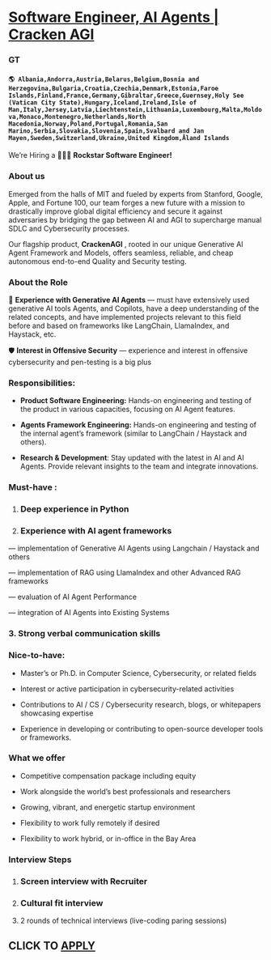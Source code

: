# [Software Engineer, AI Agents | Cracken AGI](https://www.remotewlb.com/apply/software-engineer-ai-agents-cracken-agi)  
### GT  
#### `🌎 Albania,Andorra,Austria,Belarus,Belgium,Bosnia and Herzegovina,Bulgaria,Croatia,Czechia,Denmark,Estonia,Faroe Islands,Finland,France,Germany,Gibraltar,Greece,Guernsey,Holy See (Vatican City State),Hungary,Iceland,Ireland,Isle of Man,Italy,Jersey,Latvia,Liechtenstein,Lithuania,Luxembourg,Malta,Moldova,Monaco,Montenegro,Netherlands,North Macedonia,Norway,Poland,Portugal,Romania,San Marino,Serbia,Slovakia,Slovenia,Spain,Svalbard and Jan Mayen,Sweden,Switzerland,Ukraine,United Kingdom,Åland Islands`  

We’re Hiring a 🌟👩‍💻 **Rockstar Software Engineer!**

###  **About us**

Emerged from the halls of MIT and fueled by experts from Stanford, Google, Apple, and Fortune 100, our team forges a new future with a mission to drastically improve global digital efficiency and secure it against adversaries by bridging the gap between AI and AGI to supercharge manual SDLC and Cybersecurity processes.

Our flagship product, **CrackenAGI** , rooted in our unique Generative AI Agent Framework and Models, offers seamless, reliable, and cheap autonomous end-to-end Quality and Security testing.

###  **About the Role**

🤖 **Experience with Generative AI Agents** — must have extensively used generative AI tools Agents, and Copilots, have a deep understanding of the related concepts, and have implemented projects relevant to this field before and based on frameworks like LangChain, LlamaIndex, and Haystack, etc.

🛡️ **Interest in Offensive Security** — experience and interest in offensive cybersecurity and pen-testing is a big plus

###  **Responsibilities:**

  * **Product Software Engineering:** Hands-on engineering and testing of the product in various capacities, focusing on AI Agent features.

  * **Agents Framework Engineering:** Hands-on engineering and testing of the internal agent’s framework (similar to LangChain / Haystack and others).

  * **Research & Development**: Stay updated with the latest in AI and AI Agents. Provide relevant insights to the team and integrate innovations.

### **Must-have :**

  1. ### Deep experience in Python

  2. ### Experience with AI agent frameworks

— implementation of Generative AI Agents using Langchain / Haystack and others

— implementation of RAG using LlamaIndex and other Advanced RAG frameworks

— evaluation of AI Agent Performance

— integration of AI Agents into Existing Systems

###  3\. Strong verbal communication skills

###  **Nice-to-have:**

  * Master’s or Ph.D. in Computer Science, Cybersecurity, or related fields

  * Interest or active participation in cybersecurity-related activities

  * Contributions to AI / CS / Cybersecurity research, blogs, or whitepapers showcasing expertise

  * Experience in developing or contributing to open-source developer tools or frameworks.

### **What we offer**

  * Competitive compensation package including equity

  * Work alongside the world’s best professionals and researchers

  * Growing, vibrant, and energetic startup environment

  * Flexibility to work fully remotely if desired

  * Flexibility to work hybrid, or in-office in the Bay Area

### **Interview Steps**

  1. ### Screen interview with Recruiter

  2. ### Cultural fit interview

  3. 2 rounds of technical interviews (live-coding paring sessions)

  
## CLICK TO [APPLY](https://www.remotewlb.com/apply/software-engineer-ai-agents-cracken-agi)

